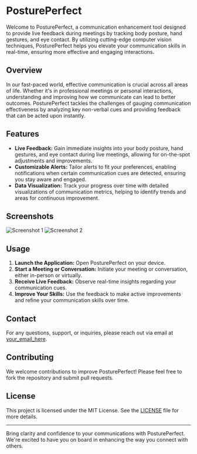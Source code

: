 # PosturePerfect

Welcome to PosturePerfect, a communication enhancement tool designed to provide live feedback during meetings by tracking body posture, hand gestures, and eye contact. By utilizing cutting-edge computer vision techniques, PosturePerfect helps you elevate your communication skills in real-time, ensuring more effective and engaging interactions.

## Overview

In our fast-paced world, effective communication is crucial across all areas of life. Whether it's in professional meetings or personal interactions, understanding and improving how we communicate can lead to better outcomes. PosturePerfect tackles the challenges of gauging communication effectiveness by analyzing key non-verbal cues and providing feedback that can be acted upon instantly.

## Features

- **Live Feedback:** Gain immediate insights into your body posture, hand gestures, and eye contact during live meetings, allowing for on-the-spot adjustments and improvements.
- **Customizable Alerts:** Tailor alerts to fit your preferences, enabling notifications when certain communication cues are detected, ensuring you stay aware and engaged.
- **Data Visualization:** Track your progress over time with detailed visualizations of communication metrics, helping to identify trends and areas for continuous improvement.

## Screenshots

![Screenshot 1](https://github.com/Manav-khadka/PosturePerfect/blob/ea3cd1b1423f5810d3c1ba15438d5aa96049a007/Screenshot%202023-06-03%20214727.png)
![Screenshot 2](https://github.com/Manav-khadka/PosturePerfect/blob/ea3cd1b1423f5810d3c1ba15438d5aa96049a007/Screenshot%202023-06-04%20115514.png)

## Usage

1. **Launch the Application:** Open PosturePerfect on your device.
2. **Start a Meeting or Conversation:** Initiate your meeting or conversation, either in-person or virtually.
3. **Receive Live Feedback:** Observe real-time insights regarding your communication cues.
4. **Improve Your Skills:** Use the feedback to make active improvements and refine your communication skills over time.

## Contact

For any questions, support, or inquiries, please reach out via email at [your_email_here](mailto:your_email@example.com).

## Contributing

We welcome contributions to improve PosturePerfect! Please feel free to fork the repository and submit pull requests.

## License

This project is licensed under the MIT License. See the [LICENSE](LICENSE) file for more details.

---

Bring clarity and confidence to your communications with PosturePerfect. We're excited to have you on board in enhancing the way you connect with others.
